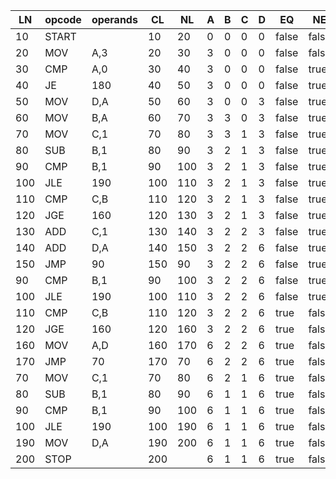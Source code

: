 |LN|opcode|operands|CL|NL|A|B|C|D|EQ|NE|GT|LT|
|---|---|---|---|---|---|---|---|---|---|---|---|---|
|10|START||10|20|0|0|0|0|false|false|false|false|
|20|MOV|A,3|20|30|3|0|0|0|false|false|false|false|
|30|CMP|A,0|30|40|3|0|0|0|false|true|true|false|
|40|JE|180|40|50|3|0|0|0|false|true|true|false|
|50|MOV|D,A|50|60|3|0|0|3|false|true|true|false|
|60|MOV|B,A|60|70|3|3|0|3|false|true|true|false|
|70|MOV|C,1|70|80|3|3|1|3|false|true|true|false|
|80|SUB|B,1|80|90|3|2|1|3|false|true|true|false|
|90|CMP|B,1|90|100|3|2|1|3|false|true|true|false|
|100|JLE|190|100|110|3|2|1|3|false|true|true|false|
|110|CMP|C,B|110|120|3|2|1|3|false|true|false|true|
|120|JGE|160|120|130|3|2|1|3|false|true|false|true|
|130|ADD|C,1|130|140|3|2|2|3|false|true|false|true|
|140|ADD|D,A|140|150|3|2|2|6|false|true|false|true|
|150|JMP|90|150|90|3|2|2|6|false|true|false|true|
|90|CMP|B,1|90|100|3|2|2|6|false|true|true|false|
|100|JLE|190|100|110|3|2|2|6|false|true|true|false|
|110|CMP|C,B|110|120|3|2|2|6|true|false|false|false|
|120|JGE|160|120|160|3|2|2|6|true|false|false|false|
|160|MOV|A,D|160|170|6|2|2|6|true|false|false|false|
|170|JMP|70|170|70|6|2|2|6|true|false|false|false|
|70|MOV|C,1|70|80|6|2|1|6|true|false|false|false|
|80|SUB|B,1|80|90|6|1|1|6|true|false|false|false|
|90|CMP|B,1|90|100|6|1|1|6|true|false|false|false|
|100|JLE|190|100|190|6|1|1|6|true|false|false|false|
|190|MOV|D,A|190|200|6|1|1|6|true|false|false|false|
|200|STOP||200||6|1|1|6|true|false|false|false|
